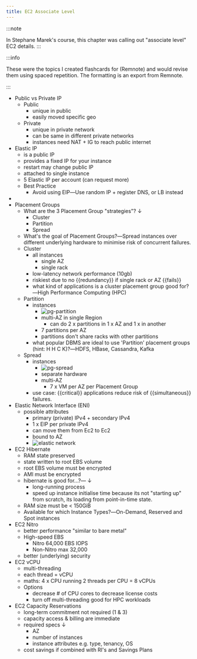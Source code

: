 ```yaml
---
title: EC2 Associate Level
---
```


:::note

In Stephane Marek's course, this chapter was calling out "associate level" EC2 details.
:::

:::info

These were the topics I created flashcards for (Remnote) and would revise them using spaced repetition. The formatting is an export from Remnote.

:::

- Public vs Private IP
  - Public
    - unique in public
    - easily moved specific geo
  - Private
    - unique in private network
    - can be same in different private networks
    - instances need NAT + IG to reach public internet
- Elastic IP
  - is a public IP
  - provides a fixed IP for your instance
  - restart may change public IP
  - attached to single instance
  - 5 Elastic IP per account (can request more)
  - Best Practice
    - Avoid using EIP―Use random IP + register DNS, or LB instead
-
- Placement Groups
  - What are the 3 Placement Group "strategies"? ↓
    - Cluster
    - Partition
    - Spread
  - What's the goal of Placement Groups?―Spread instances over different underlying hardware to minimise risk of concurrent failures.
  - Cluster
    - all instances
      - single AZ
      - single rack
    - low-latency network performance (10gb)
    - riskiest due to no \{\{redundancy\}\} if single rack or AZ \{\{fails\}\}
    - what kind of applications is a cluster placement group good for?―High Performance Computing (HPC)
  - Partition
    - instances
      - ![pg-partition](https://docs.aws.amazon.com/AWSEC2/latest/UserGuide/images/placement-group-partition.png)
      - multi-AZ in single Region
        - can do 2 x partitions in 1 x AZ and 1 x in another
      - 7 partitions per AZ
      - partitions don't share racks with other partitions
    - what popular DBMS are ideal to use 'Partition' placement groups (hint: H H C K)?―HDFS, HBase, Cassandra, Kafka
  - Spread
    - instances
      - ![pg-spread](https://docs.aws.amazon.com/AWSEC2/latest/UserGuide/images/placement-group-spread.png)
      - separate hardware
      - multi-AZ
        - 7 x VM per AZ per Placement Group
    - use case: \{\{critical\}\} applications reduce risk of \{\{simultaneous\}\} failures.
- Elastic Network Interface (ENI)
  - possible attributes
    - primary (private) IPv4 + secondary IPv4
    - 1 x EIP per private IPv4
    - can move them from Ec2 to Ec2
    - bound to AZ
    - ![elastic network](https://blog2opstree.files.wordpress.com/2022/02/elastic-network2.png?w=349)
- EC2 Hibernate
  - RAM state preserved
  - state written to root EBS volume
  - root EBS volume must be encrypted
  - AMI must be encrypted
  - hibernate is good for...?― ↓
    - long-running process
    - speed up instance initialise time because its not "starting up" from scratch, its loading from point-in-time state.
  - RAM size must be < 150GiB
  - Available for which Instance Types?―On-Demand, Reserved and Spot instances
- EC2 Nitro
  - better performance "similar to bare metal"
  - High-speed EBS
    - Nitro 64,000 EBS IOPS
    - Non-Nitro max 32,000
  - better (underlying) security
- EC2 vCPU
  - multi-threading
  - each thread = vCPU
  - maths: 4 x CPU running 2 threads per CPU = 8 vCPUs
  - Options
    - decrease # of CPU cores to decrease license costs
    - turn off multi-threading good for HPC workloads
- EC2 Capacity Reservations
  - long-term commitment not required (1 & 3)
  - capacity access & billing are immediate
  - required specs ↓
    - AZ
    - number of instances
    - instance attributes e.g. type, tenancy, OS
  - cost savings if combined with RI's and Savings Plans
